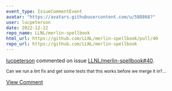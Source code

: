 ```yaml
---
event_type: IssueCommentEvent
avatar: "https://avatars.githubusercontent.com/u/588868?"
user: lucpeterson
date: 2022-12-22
repo_name: LLNL/merlin-spellbook
html_url: https://github.com/LLNL/merlin-spellbook/pull/40
repo_url: https://github.com/LLNL/merlin-spellbook
---
```


<a href='https://github.com/lucpeterson' target='_blank'>lucpeterson</a> commented on issue <a href='https://github.com/LLNL/merlin-spellbook/pull/40' target='_blank'>LLNL/merlin-spellbook#40</a>.

<small>Can we run a lint fix and get some tests that this works before we merge it in?...</small>

<a href='https://github.com/LLNL/merlin-spellbook/pull/40' target='_blank'>View Comment</a>
